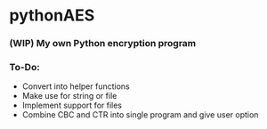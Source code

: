# pythonAES


### (WIP) My own Python encryption program

### To-Do:

- Convert into helper functions
- Make use for string or file
- Implement support for files
- Combine CBC and CTR into single program and give user option

